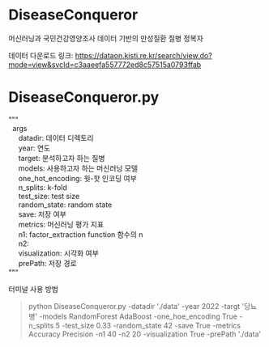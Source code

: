 # DiseaseConqueror
머신러닝과 국민건강영양조사 데이터 기반의 만성질환 질병 정복자

데이터 다운로드 링크: https://dataon.kisti.re.kr/search/view.do?mode=view&svcId=c3aaeefa557772ed8c57515a0793ffab

# DiseaseConqueror.py
"""<br/>
  &nbsp;&nbsp;args<br/>
    &nbsp;&nbsp;&nbsp;&nbsp;&nbsp;datadir: 데이터 디렉토리<br/>
    &nbsp;&nbsp;&nbsp;&nbsp;&nbsp;year: 연도<br/>
    &nbsp;&nbsp;&nbsp;&nbsp;&nbsp;target: 분석하고자 하는 질병<br/>
    &nbsp;&nbsp;&nbsp;&nbsp;&nbsp;models: 사용하고자 하는 머신러닝 모델<br/>
    &nbsp;&nbsp;&nbsp;&nbsp;&nbsp;one_hot_encoding: 웟-핫 인코딩 여부<br/>
    &nbsp;&nbsp;&nbsp;&nbsp;&nbsp;n_splits: k-fold<br/>
    &nbsp;&nbsp;&nbsp;&nbsp;&nbsp;test_size: test size<br/>
    &nbsp;&nbsp;&nbsp;&nbsp;&nbsp;random_state: random state<br/>
    &nbsp;&nbsp;&nbsp;&nbsp;&nbsp;save: 저장 여부<br/>
    &nbsp;&nbsp;&nbsp;&nbsp;&nbsp;metrics: 머신러닝 평가 지표<br/>
    &nbsp;&nbsp;&nbsp;&nbsp;&nbsp;n1: factor_extraction function 함수의 n<br/>
    &nbsp;&nbsp;&nbsp;&nbsp;&nbsp;n2: <br/>
    &nbsp;&nbsp;&nbsp;&nbsp;&nbsp;visualization: 시각화 여부<br/>
    &nbsp;&nbsp;&nbsp;&nbsp;&nbsp;prePath: 저장 경로<br/>
"""<br/>

터미널 사용 방법<br/>
>python DiseaseConqueror.py -datadir './data' -year 2022 -targt '당뇨병' -models RandomForest AdaBoost -one_hoe_encoding True -n_splits 5 -test_size 0.33 -random_state 42 -save True -metrics Accuracy Precision -n1 40 -n2 20 -visualization True -prePath './data'<br/>
